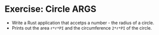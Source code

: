 # Exercise: Circle ARGS

* Write a Rust application that accetps a number - the radius of a circle.
* Prints out the area `r*r*PI` and the circumference `2*r*PI` of the circle.


